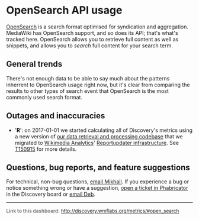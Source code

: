 OpenSearch API usage
=======

[OpenSearch](https://en.wikipedia.org/wiki/OpenSearch) is a search format optimised for syndication and aggregation.
MediaWiki has OpenSearch support, and so does its API; that's what's tracked here. OpenSearch allows you to retrieve
full content as well as snippets, and allows you to *search* full content for your search term.

General trends
------

There's not enough data to be able to say much about the patterns inherrent to OpenSearch usage right now, but it's clear from comparing
the results to other types of search event that OpenSearch is the most commonly used search format.

Outages and inaccuracies
------

* '__R__': on 2017-01-01 we started calculating all of Discovery's metrics using a new version of [our data retrieval and processing codebase](https://phabricator.wikimedia.org/diffusion/WDGO/) that we migrated to [Wikimedia Analytics](https://www.mediawiki.org/wiki/Analytics)' [Reportupdater infrastructure](https://wikitech.wikimedia.org/wiki/Analytics/Reportupdater). See [T150915](https://phabricator.wikimedia.org/T150915) for more details.

Questions, bug reports, and feature suggestions
------
For technical, non-bug questions, [email Mikhail](mailto:mpopov@wikimedia.org?subject=Dashboard%20Question). If you experience a bug or notice something wrong or have a suggestion, [open a ticket in Phabricator](https://phabricator.wikimedia.org/maniphest/task/create/?projects=Discovery) in the Discovery board or [email Deb](mailto:deb@wikimedia.org?subject=Dashboard%20Question).

<hr style="border-color: gray;">
<p style="font-size: small; color: gray;">
  <strong>Link to this dashboard:</strong>
  <a href="http://discovery.wmflabs.org/metrics/#open_search">
    http://discovery.wmflabs.org/metrics/#open_search
  </a>
</p>
